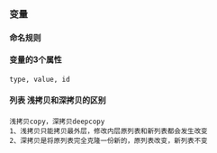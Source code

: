 ### 变量

#### 命名规则

#### 变量的3个属性
    type, value, id

#### 列表 浅拷贝和深拷贝的区别
    浅拷贝copy，深拷贝deepcopy
    1、浅拷贝只能拷贝最外层，修改内层原列表和新列表都会发生改变
    2、深拷贝是将原列表完全克隆一份新的，原列表改变，新列表不变